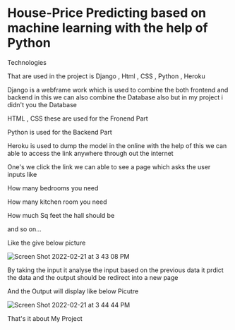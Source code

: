 # House-Price Predicting based on machine learning with the help of Python

Technologies 

That are used in the project is Django , Html , CSS , Python , Heroku

Django is a webframe work which is used to combine the both frontend and backend in this we can also combine the Database also but in my project i didn't you the Database 

HTML , CSS these are used for the Fronend Part 

Python is used for the Backend Part 

Heroku is used to dump the model in the online with the help of this we can able to access the link anywhere through out the internet 

One's we click the link we can able to see a page which asks the user inputs like 

How many bedrooms you need 

How many kitchen room you need

How much Sq feet the hall should be

and so on...

Like the give below picture

![Screen Shot 2022-02-21 at 3 43 08 PM](https://user-images.githubusercontent.com/57648940/154934796-0087beec-c6b1-4252-9d5c-581f5e6ddab0.png)


By taking the input it analyse the input based on the previous data it prdict the data and the output should be redirect into a new page 

And the Output will display like below Picutre

![Screen Shot 2022-02-21 at 3 44 44 PM](https://user-images.githubusercontent.com/57648940/154934972-9cd3f8ac-aea6-4145-804a-44420c34b962.png)

That's it about My Project

